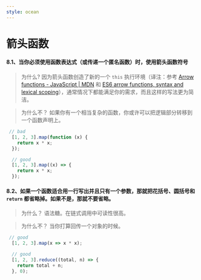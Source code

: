 ```yaml
---
style: ocean
---
```

箭头函数
===

#### 8.1、当你必须使用函数表达式（或传递一个匿名函数）时，使用箭头函数符号

>	为什么?
	因为箭头函数创造了新的一个 `this` 执行环境（译注：参考 [Arrow functions - JavaScript | MDN](https://developer.mozilla.org/en-US/docs/Web/JavaScript/Reference/Functions/Arrow_functions) 和 [ES6 arrow functions, syntax and lexical scoping](http://toddmotto.com/es6-arrow-functions-syntaxes-and-lexical-scoping/)），通常情况下都能满足你的需求，而且这样的写法更为简洁。

>	为什么不？
	如果你有一个相当复杂的函数，你或许可以把逻辑部分转移到一个函数声明上。

```javascript
 // bad
  [1, 2, 3].map(function (x) {
    return x * x;
  });

  // good
  [1, 2, 3].map((x) => {
    return x * x;
  });
```
#### 8.2、如果一个函数适合用一行写出并且只有一个参数，那就把花括号、圆括号和 `return` 都省略掉。如果不是，那就不要省略。
	
>	为什么？
	语法糖。在链式调用中可读性很高。

>	为什么不？
	当你打算回传一个对象的时候。

```javascript
 // good
  [1, 2, 3].map(x => x * x);

  // good
  [1, 2, 3].reduce((total, n) => {
    return total + n;
  }, 0);
```
